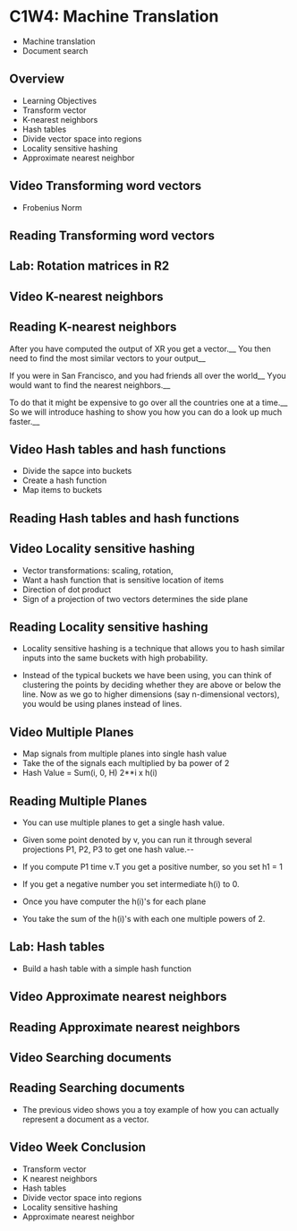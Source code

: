 # C1W4: Machine Translation

- Machine translation
- Document search

## Overview 

- Learning Objectives
- Transform vector
- K-nearest neighbors
- Hash tables
- Divide vector space into regions
- Locality sensitive hashing
- Approximate nearest neighbor

## Video Transforming word vectors

 - Frobenius Norm
 
## Reading Transforming word vectors

## Lab: Rotation matrices in R2


## Video K-nearest neighbors

## Reading K-nearest neighbors

After you have computed the output of XR you get a vector.__
You then need to find the most similar vectors to your output__

If you were in San Francisco, and you had friends all over the world__
Yyou would want to find the nearest neighbors.__ 

To do that it might be expensive to go over all the countries one at a time.__
So we will introduce hashing to show you how you can do a look up much faster.__ 


## Video Hash tables and hash functions

- Divide the sapce into buckets
- Create a hash function 
- Map items to buckets

## Reading Hash tables and hash functions

## Video Locality sensitive hashing

- Vector transformations: scaling, rotation, 
- Want a hash function that is sensitive location of items
- Direction of dot product
- Sign of a projection of two vectors determines the side plane


## Reading Locality sensitive hashing

- Locality sensitive hashing is a technique that allows you to hash similar inputs into the same buckets with high probability. 

- Instead of the typical buckets we have been using, you can think of clustering the points by deciding whether they are above or below the line. Now as we go to higher dimensions (say n-dimensional vectors), you would be using planes instead of lines. 


## Video Multiple Planes

- Map signals from multiple planes into single hash value
- Take the of the signals each multiplied by ba power of 2
- Hash Value = Sum(i, 0, H) 2**i x h(i)


## Reading Multiple Planes

- You can use multiple planes to get a single hash value.

- Given some point denoted by v,  you can run it through several projections P1, P2, P3  to get one hash value.--
- If you compute P1 time v.T you get a positive number, so you set h1 = 1
- If you get a negative number you set intermediate h(i) to 0.
- Once you have computer the h(i)'s for each plane
- You take the sum of the h(i)'s with each one multiple powers of 2.

## Lab: Hash tables

- Build a hash table with a simple hash function

## Video Approximate nearest neighbors

## Reading Approximate nearest neighbors

## Video Searching documents

## Reading Searching documents

- The previous video shows you a toy example of how you can actually represent a document as a vector. 

## Video Week Conclusion

- Transform vector
- K nearest neighbors
- Hash tables
- Divide vector space into regions
- Locality sensitive hashing
- Approximate nearest neighbor
